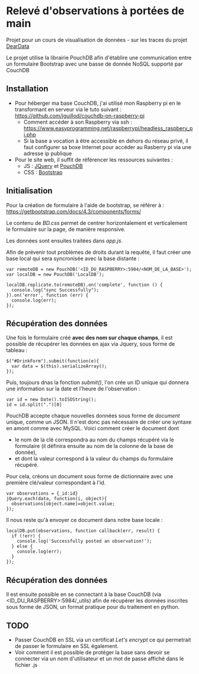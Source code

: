 # Relevé d'observations à portées de main
Projet pour un cours de visualisation de données - sur les traces du projet [DearData](https://www.dear-data.com/theproject)

Le projet utilise la librairie PouchDB afin d'établire une communication entre un formulaire Bootstrap avec une basse de donnée NoSQL supporté par CouchDB

## Installation

* Pour héberger ma base CouchDB, j'ai utilisé mon Raspberry pi en le transformant en serveur via le tuto suivant : https://github.com/jguillod/couchdb-on-raspberry-pi
  - Comment accéder à son Raspberry via ssh : https://www.easyprogramming.net/raspberrypi/headless_raspbery_pi.php
  - Si la base a vocation à être accessible en dehors du réseau privé, il faut configurer sa boxe Internet pour accéder au Rasberry pi via une adresse ip publique
* Pour le site web, il suffit de référencer les ressources suivantes :
  - JS : [JQuery](https://jquery.com/download/) et [PouchDB](https://pouchdb.com/guides/setup-pouchdb.html)
  - CSS : [Bootstrap](https://getbootstrap.com/docs/5.0/getting-started/download/)

## Initialisation
Pour la création de formulaire à l'aide de bootstrap, se référer à : https://getbootstrap.com/docs/4.3/components/forms/

Le contenu de *BD.css* permet de centrer horizontalement et verticalement le formulaire sur la page, de manière responsive.

Les données sont ensuites traitées dans *app.js*.

Afin de prévenir tout problèmes de droits durant la requête, il faut créer une base local qui sera syncronisée avec la base distante :

    var remoteDB = new PouchDB('<ID_DU_RASPBERRY>:5984/<NOM_DE_LA_BASE>');
    var localDB = new PouchDB('LocalDB');

    localDB.replicate.to(remoteDB).on('complete', function () {
      console.log("sync Successfully");
    }).on('error', function (err) {
      console.log(err);
    });

## Récupération des données
Une fois le formulaire créé **avec des nom sur chaque champs**, il est possible de récupérer les données en ajax via Jquery, sous forme de tableau :

    $("#DrinkForm").submit(function(e){
      var data = $(this).serializeArray();
    });

Puis, toujours dnas la fonction *submit()*, l'on crée un ID unique qui donnera une information sur la date et l'heure de l'observation :

    var id = new Date().toISOString();
    id = id.split(".")[0]

PouchDB accepte chaque nouvelles données sous forme de *document* unique, comme un JSON. Il n'est donc pas nécessaire de créer une syntaxe en amont comme avec MySQL. Voici comment créer le document dont
 * le nom de la clé correspondra au nom du champs récupéré via le formulaire (il définira ensuite au nom de la colonne de la base de donnée),
 * et dont la valeur correspond à la valeur du champs du formulaire récupéré.

Pour cela, créons un document sous forme de dictionnaire avec une première clé/valeur correspondant à l'id.

    var observations = {_id:id}
    jQuery.each(data, function(i, object){
      observations[object.name]=object.value;
    });

Il nous reste qu'à envoyer ce document dans notre base locale :

    localDB.put(observations, function callback(err, result) {
      if (!err) {
        console.log('Successfully posted an observation!');
      } else {
        console.log(err);
      }
    });

## Récupération des données
Il est ensuite possible en se connectant à la base CouchDB (via <ID_DU_RASPBERRY>:5984/_utils) afin de récupérer les données inscrites sous forme de JSON, un format pratique pour du traitement en python.

## TODO
 * Passer CouchDB en SSL via un certificat *Let's encrypt* ce qui permetrait de passer le formulaire en SSL également.
 * Voir comment il est possible de protéger la base sans devoir se connecter via un nom d'utilisateur et un mot de passe affiché dans le fichier .js
